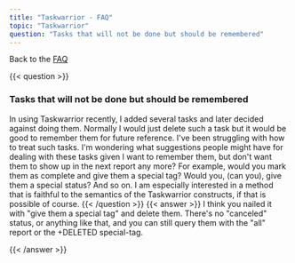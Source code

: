 ```yaml
---
title: "Taskwarrior - FAQ"
topic: "Taskwarrior"
question: "Tasks that will not be done but should be remembered"
---
```


Back to the [FAQ](/support/faq)

{{< question >}}
### Tasks that will not be done but should be remembered

In using Taskwarrior recently, I added several tasks and later decided against doing them. Normally I would just delete such a task but it would be good to remember them for future reference. I've been struggling with how to treat such tasks. I'm wondering what suggestions people might have for dealing with these tasks given I want to remember them, but don't want them to show up in the next report any more? For example, would you mark them as complete and give them a special tag? Would you, (can you), give them a special status? And so on. I am especially interested in a method that is faithful to the semantics of the Taskwarrior constructs, if that is possible of course.
{{< /question >}}
{{< answer >}}
I think you nailed it with "give them a special tag" and delete them. There's no "canceled" status, or anything like that, and you can still query them with the "all" report or the +DELETED special-tag.

{{< /answer >}}
